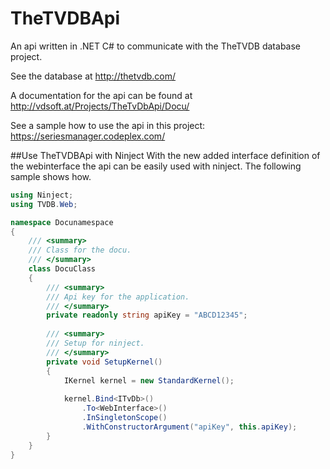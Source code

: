 TheTVDBApi
==========

An api written in .NET C# to communicate with the TheTVDB database project.

See the database at http://thetvdb.com/

A documentation for the api can be found at http://vdsoft.at/Projects/TheTvDbApi/Docu/

See a sample how to use the api in this project: https://seriesmanager.codeplex.com/ 

##Use TheTVDBApi with Ninject
With the new added interface definition of the webinterface the api can be easily used with ninject. The following sample shows how.

```csharp
using Ninject;
using TVDB.Web;

namespace Docunamespace
{
    /// <summary>
    /// Class for the docu.
    /// </summary>
    class DocuClass
    {
		/// <summary>
		/// Api key for the application.
		/// </summary>
		private readonly string apiKey = "ABCD12345";
	
		/// <summary>
		/// Setup for ninject.
		/// </summary>
		private void SetupKernel()
		{
			IKernel kernel = new StandardKernel();
	
			kernel.Bind<ITvDb>()
				.To<WebInterface>()
				.InSingletonScope()
				.WithConstructorArgument("apiKey", this.apiKey);
		}
    }
}
```